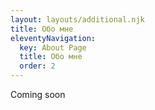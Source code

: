 ```yaml
---
layout: layouts/additional.njk
title: Обо мне
eleventyNavigation:
  key: About Page
  title: Обо мне
  order: 2
---
```


Coming soon

